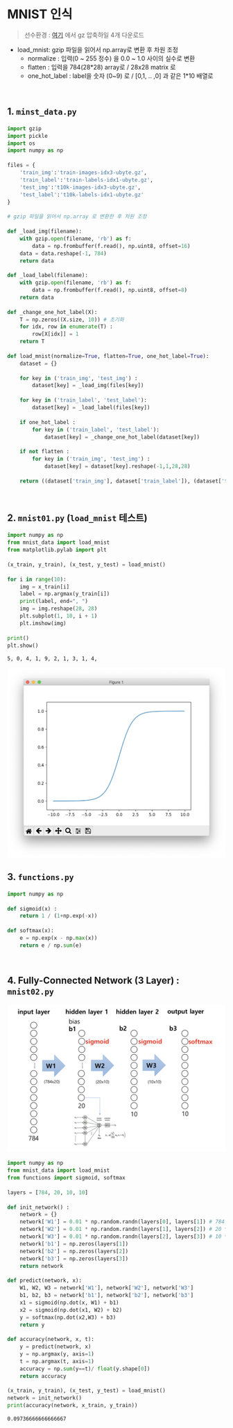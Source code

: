 # MNIST 인식

> 선수환경 : [여기](http://yann.lecun.com/exdb/mnist/) 에서 gz 압축하일 4개 다운로드

- load_mnist: gzip 파일을 읽어서 np.array로 변환 후 차원 조정
  - normalize : 입력(0 ~ 255 정수) 을 0.0 ~ 1.0 사이의 실수로 변환
  - flatten : 입력을 784(28*28) array로 / 28x28 matrix 로
  - one_hot_label : label을 숫자 (0~9) 로 / [0,1, .. ,0] 과 같은 1*10 배열로
 
 <br/>

## 1.  ```minst_data.py```

```python
import gzip
import pickle
import os
import numpy as np

files = {
    'train_img':'train-images-idx3-ubyte.gz',
    'train_label':'train-labels-idx1-ubyte.gz',
    'test_img':'t10k-images-idx3-ubyte.gz',
    'test_label':'t10k-labels-idx1-ubyte.gz'
}

# gzip 파일을 읽어서 np.array 로 변환한 후 차원 조정

def _load_img(filename):
    with gzip.open(filename, 'rb') as f:
        data = np.frombuffer(f.read(), np.uint8, offset=16)
    data = data.reshape(-1, 784)
    return data

def _load_label(filename):
    with gzip.open(filename, 'rb') as f:
        data = np.frombuffer(f.read(), np.uint8, offset=8)
    return data

def _change_one_hot_label(X):
    T = np.zeros((X.size, 10)) # 초기화
    for idx, row in enumerate(T) :
        row[X[idx]] = 1
    return T

def load_mnist(normalize=True, flatten=True, one_hot_label=True):
    dataset = {}

    for key in ('train_img', 'test_img') :
        dataset[key] = _load_img(files[key])

    for key in ('train_label', 'test_label'):
        dataset[key] = _load_label(files[key])

    if one_hot_label :
        for key in ('train_label', 'test_label'):
            dataset[key] = _change_one_hot_label(dataset[key])
        
    if not flatten :
        for key in ('train_img', 'test_img') :
            dataset[key] = dataset[key].reshape(-1,1,28,28)

    return ((dataset['train_img'], dataset['train_label']), (dataset['test_img'], dataset['test_label']))

```

<br/>

## 2. ```mnist01.py``` (```load_mnist``` 테스트)

```python
import numpy as np 
from mnist_data import load_mnist
from matplotlib.pylab import plt

(x_train, y_train), (x_test, y_test) = load_mnist()

for i in range(10):
    img = x_train[i]
    label = np.argmax(y_train[i])
    print(label, end=", ")
    img = img.reshape(28, 28)
    plt.subplot(1, 10, i + 1)
    plt.imshow(img)

print()
plt.show()
```

```profile
5, 0, 4, 1, 9, 2, 1, 3, 1, 4, 
```
<img src="./screenshot/04_nn.png" width="600">

<br/>

## 3. ```functions.py```

```python
import numpy as np

def sigmoid(x) :
    return 1 / (1+np.exp(-x))

def softmax(x):
    e = np.exp(x - np.max(x))
    return e / np.sum(e)
```

<br/>

## 4. Fully-Connected Network (3 Layer) : ```mnist02.py```

<img src="./screenshot/05_mnist.png" width="600">


```python
import numpy as np
from mnist_data import load_mnist
from functions import sigmoid, softmax

layers = [784, 20, 10, 10]

def init_network() :
    network = {}
    network['W1'] = 0.01 * np.random.randn(layers[0], layers[1]) # 784 * 20
    network['W2'] = 0.01 * np.random.randn(layers[1], layers[2]) # 20 * 10
    network['W3'] = 0.01 * np.random.randn(layers[2], layers[3]) # 10 * 20
    network['b1'] = np.zeros(layers[1])
    network['b2'] = np.zeros(layers[2])
    network['b3'] = np.zeros(layers[3])
    return network

def predict(network, x):
    W1, W2, W3 = network['W1'], network['W2'], network['W3']
    b1, b2, b3 = network['b1'], network['b2'], network['b3']
    x1 = sigmoid(np.dot(x, W1) + b1)
    x2 = sigmoid(np.dot(x1, W2) + b2)
    y = softmax(np.dot(x2,W3) + b3)
    return y

def accuracy(network, x, t):
    y = predict(network, x) 
    y = np.argmax(y, axis=1)
    t = np.argmax(t, axis=1)
    accuracy = np.sum(y==t)/ float(y.shape[0])
    return accuracy

(x_train, y_train), (x_test, y_test) = load_mnist()
network = init_network()
print(accuracy(network, x_train, y_train))
```
```profile
0.09736666666666667
```

